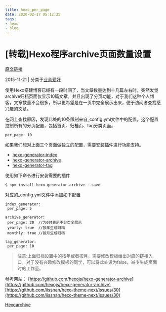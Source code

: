 ```yaml
---
title: hexo_per_page
date: 2020-02-17 05:12:25
tags:
- hexo
- blog
---
```


# [转载]Hexo程序archive页面数量设置

[原文链接](http://www.yuzhewo.com/2015/11/21/Hexo%E7%A8%8B%E5%BA%8Farchive%E9%A1%B5%E9%9D%A2%E6%95%B0%E9%87%8F%E8%AE%BE%E7%BD%AE/)

2015-11-21 | 分类于[业余爱好](http://www.yuzhewo.com/categories/%E4%B8%9A%E4%BD%99%E7%88%B1%E5%A5%BD/)

使用Hexo搭建博客已经有一段时间了，当文章数量达到十几篇左右时，突然发觉archive归档页面仅显示10篇文章，并且出现了分页功能，对于我们这种个人博客，文章数量不会很多，所以更希望是在一页中完全展示出来，便于访问者查找感兴趣的文章。

在网上查找原因，发现此处的10条限制来自_config.yml文件中的配置，这个配置控制所有的分页配置，包括首页、归档页、tag分类页面。  

```
per_page: 10  
```

如果我们想对上面三个页面做独立的配置，需要安装插件进行功能支持。

- [hexo-generator-index](https://github.com/hexojs/hexo-generator-index)
- [hexo-generator-archive](https://github.com/hexojs/hexo-generator-archive)
- [hexo-generator-tag](https://github.com/hexojs/hexo-generator-tag)

使用如下命令进行安装需要的插件  

<!-- more -->

```
$ npm install hexo-generator-archive --save  
```

对应的_config.yml文件中添加如下配置  

```
index_generator:  
 per_page: 5  

archive_generator:  
 per_page: 20  //为0时表示不分页全展示  
 yearly: true  //按年生成归档  
 monthly: true //按月生成归档  

tag_generator:  
 per_page: 10  
```

> 注意:上面归档设置中的按年或者按月，需要修改模板给出对应的链接入口，对于没有兴趣修改模板的同学，可以将此处设为false，减少生成页面时的工作量。

参考网站：
[https://github.com/hexojs/hexo-generator-archive](https://github.com/hexojs/hexo-generator-archive)
[https://github.com/iissnan/hexo-theme-next/issues/30](https://github.com/iissnan/hexo-theme-next/issues/30)

[Hexo](http://www.yuzhewo.com/tags/Hexo/)[archive](http://www.yuzhewo.com/tags/archive/)
